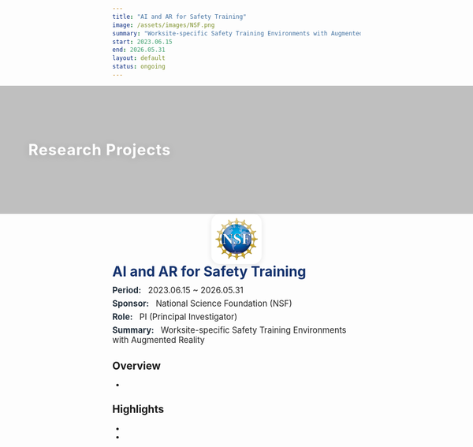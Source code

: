 ```yaml
---
title: "AI and AR for Safety Training"
image: /assets/images/NSF.png
summary: "Worksite-specific Safety Training Environments with Augmented Reality"
start: 2023.06.15
end: 2026.05.31
layout: default
status: ongoing
---
```


<!-- Research Project Header Section -->
<style>
.project-detail-header-image {
  position: relative;
  width: 100vw;
  left: 50%;
  right: 50%;
  margin-left: -50vw;
  margin-right: -50vw;
  height: 260px;
  background: url('/assets/images/Tower.JPG') center center / cover no-repeat;
  display: flex;
  align-items: center;
}
.project-detail-header-overlay {
  position: absolute;
  inset: 0;
  background: rgba(30,30,30,0.28);
  z-index: 1;
}
.project-detail-header-text {
  position: relative;
  z-index: 2;
  color: #fff;
  font-size: 2.2em;
  font-weight: 700;
  margin-left: 6vw;
  margin-right: auto;
  text-shadow: 0 2px 16px rgba(0,0,0,0.13);
  letter-spacing: 1px;
  display: flex;
  align-items: center;
  justify-content: flex-start;
  width: 100%;
  height: 100%;
  text-align: left;
}
@media (max-width: 800px) {
  .project-detail-header-image { height: 140px; }
  .project-detail-header-text { font-size: 1.2em; margin-left: 12px;}
}

<!-- 프로젝트 상세 헤더/요약 Section -->
.project-meta-flex-row {
  display: flex;
  align-items: flex-start;
  gap: 30px;
  margin: 24px 0 28px 0;
  background: #fafbfc;
  border-radius: 18px;
  box-shadow: 0 4px 18px #f0f1f2;
  padding: 30px 38px 24px 30px;
  max-width: 1100px;
}
.project-meta-logo-col {
  flex-shrink: 0;
  display: flex;
  align-items: flex-start;
  justify-content: center;
}
.project-meta-logo-col img {
  width: 88px;
  height: 88px;
  object-fit: contain;
  background: #fff;
  border-radius: 18px;
  box-shadow: 0 2px 12px #e6e6e6;
  padding: 7px;
}
.project-meta-info-col {
  flex: 1;
  min-width: 0;
}
.project-meta-title2 {
  font-size: 2em;
  font-weight: 700;
  color: #15336e;
  margin-bottom: 12px;
  line-height: 1.12;
}
.project-meta-row2 {
  font-size: 1.2em;
  color: #232323;
  margin-bottom: 7px;
}
.project-meta-row2 b {
  color: #222f3c;
  font-weight: 700;
  margin-right: 9px;
}
@media (max-width: 700px) {
  .project-meta-flex-row {
    flex-direction: column;
    padding: 18px 12px 16px 12px;
    gap: 14px;
  }
  .project-meta-logo-col img { width: 56px; height: 56px; }
  .project-meta-title2 { font-size: 1.18em; }
  .project-meta-row2 { font-size: 1em; }
}
</style>



<div class="project-detail-header-image">
  <div class="project-detail-header-overlay"></div>
  <div class="project-detail-header-text">
    Research Projects
  </div>
</div>

<!-- 메타 정보 요약 Section -->
<div class="project-meta-flex-row">
  <!-- 왼쪽: 스폰서 로고 -->
  <div class="project-meta-logo-col">
    <img src="/assets/images/NSF.png" alt="NSF Logo" />
  </div>
  <!-- 오른쪽: 프로젝트 정보 -->
  <div class="project-meta-info-col">
    <div class="project-meta-title2">
      AI and AR for Safety Training
    </div>
    <div class="project-meta-row2"><b>Period:</b> 2023.06.15 ~ 2026.05.31</div>
    <div class="project-meta-row2"><b>Sponsor:</b> National Science Foundation (NSF)</div>
    <div class="project-meta-row2"><b>Role:</b> PI (Principal Investigator)</div>
    <div class="project-meta-row2"><b>Summary:</b> Worksite-specific Safety Training Environments with Augmented Reality</div>
  </div>
</div>

## Overview

-

## Highlights

-
-
